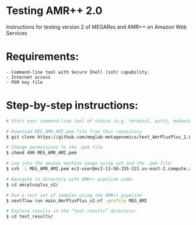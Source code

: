 # Testing AMR++ 2.0
Instructions for testing version 2 of MEGARes and AMR++ on Amazon Web Services

# Requirements:
    
    - Command-line tool with Secure Shell (ssh) capability. 
    - Internet access
    - PEM key file


# Step-by-step instructions:

```bash
# Start your command-line tool of choice (e.g. terminal, putty, mobaxterm, etc)

# Download MEG_AMR_AMI.pem file from this repository
$ git clone https://github.com/meglab-metagenomics/test_AmrPlusPlus_2.0.git

# Change permissions to the .pem file
$ chmod 400 MEG_AMR_AMI.pem

# Log into the amazon machine image using ssh and the .pem file:
$ ssh -i MEG_AMR_AMI.pem ec2-user@ec2-13-58-155-121.us-east-2.compute.amazonaws.com

# Navigate to directory with AMR++ pipeline code:
$ cd amrplusplus_v2/

# Run a test set of samples using the AMR++ pipeline
$ nextflow run main_AmrPlusPlus_v2.nf -profile MEG_AMI

# Explore results in the “test_results” directory:
$ cd test_results/

```
